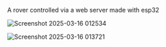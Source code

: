 A rover controlled via a web server made with esp32


![Screenshot 2025-03-16 012534](https://github.com/user-attachments/assets/19d857ed-68f4-4c4f-9798-cc75f693218c)

![Screenshot 2025-03-16 013721](https://github.com/user-attachments/assets/7b4268b9-626c-4e2f-8125-c4aac36a0c05)

